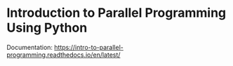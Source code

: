 # Introduction to Parallel Programming Using Python

Documentation: https://intro-to-parallel-programming.readthedocs.io/en/latest/